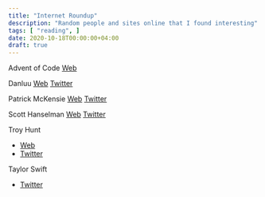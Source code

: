 ```yaml
---
title: "Internet Roundup"
description: "Random people and sites online that I found interesting"
tags: [ "reading", ]
date: 2020-10-18T00:00:00+04:00
draft: true
---
```


Advent of Code
[Web](https://adventofcode.com)

Danluu
[Web](https://danluu.com)
[Twitter](https://twitter.com/@danluu)

Patrick McKensie
[Web](https://kalzumeus.com)
[Twitter](https://twitter.com/@patio11)

Scott Hanselman
[Web](https://hanselman.com)
[Twitter](https://twitter.com/@shanselman)

Troy Hunt
- [Web](https://troyhunt.com)
- [Twitter](https://twitter.com/@troyhunt)

Taylor Swift
- [Twitter](https://twitter.com/@SwiftOnSecurity)
